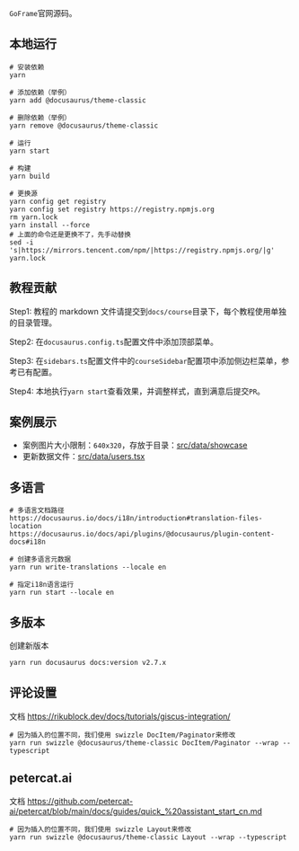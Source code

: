 `GoFrame`官网源码。

## 本地运行

```shell
# 安装依赖
yarn

# 添加依赖（举例）
yarn add @docusaurus/theme-classic

# 删除依赖（举例）
yarn remove @docusaurus/theme-classic

# 运行
yarn start

# 构建
yarn build

# 更换源
yarn config get registry
yarn config set registry https://registry.npmjs.org
rm yarn.lock
yarn install --force
# 上面的命令还是更换不了，先手动替换
sed -i 's|https://mirrors.tencent.com/npm/|https://registry.npmjs.org/|g' yarn.lock
```

## 教程贡献

Step1: 教程的 markdown 文件请提交到`docs/course`目录下，每个教程使用单独的目录管理。

Step2: 在`docusaurus.config.ts`配置文件中添加顶部菜单。

Step3: 在`sidebars.ts`配置文件中的`courseSidebar`配置项中添加侧边栏菜单，参考已有配置。

Step4: 本地执行`yarn start`查看效果，并调整样式，直到满意后提交`PR`。

## 案例展示

- 案例图片大小限制：`640x320`，存放于目录：[src/data/showcase](./src/data/showcase/)
- 更新数据文件：[src/data/users.tsx](./src/data/users.tsx)

## 多语言

```shell
# 多语言文档路径
https://docusaurus.io/docs/i18n/introduction#translation-files-location
https://docusaurus.io/docs/api/plugins/@docusaurus/plugin-content-docs#i18n

# 创建多语言元数据
yarn run write-translations --locale en

# 指定i18n语言运行
yarn run start --locale en
```

## 多版本

创建新版本

```bash
yarn run docusaurus docs:version v2.7.x
```

## 评论设置

文档 https://rikublock.dev/docs/tutorials/giscus-integration/

```shell
# 因为插入的位置不同，我们使用 swizzle DocItem/Paginator来修改
yarn run swizzle @docusaurus/theme-classic DocItem/Paginator --wrap --typescript
```

## petercat.ai

文档 https://github.com/petercat-ai/petercat/blob/main/docs/guides/quick_%20assistant_start_cn.md

```shell
# 因为插入的位置不同，我们使用 swizzle Layout来修改
yarn run swizzle @docusaurus/theme-classic Layout --wrap --typescript
```
